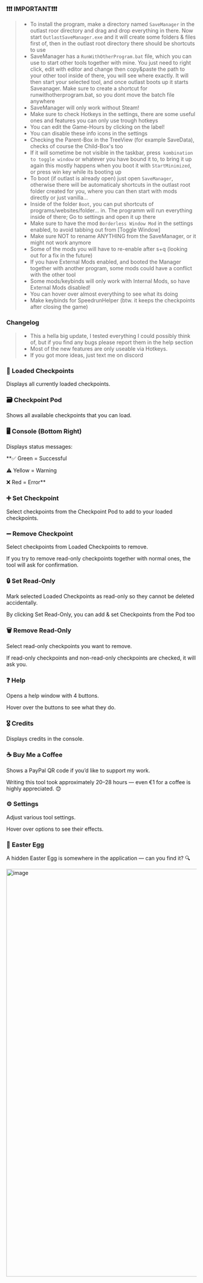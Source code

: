 ### **❗❗❗ IMPORTANT❗❗❗**

 
> -  To install the program, make a directory named `SaveManager` in the outlast roor directory and drag and drop everything in there.
>	 Now start `OutlastSaveManager.exe` and it will create some folders & files first of, then in the outlast root directory there should be shortcuts to use
> -  SaveManager has a `RunWithOtherProgram.bat` file, which you can use to start other tools together with mine. You just need to right click, edit with editor
>  	 and change then copy&paste the path to your other tool inside of there, you will see where exactly. It will then start your selected tool, and once outlast boots up it starts Saveanager.
>	 Make sure to create a shortcut for runwithotherprogram.bat, so you dont move the batch file anywhere
> -  SaveManager will only work without Steam!
> -  Make sure to check Hotkeys in the settings, there are some useful ones and features you can only use trough hotkeys
> -  You can edit the Game-Hours by clicking on the label!
> -  You can disable these info icons in the settings
> -  Checking the Parent-Box in the TreeView (for example SaveData), checks of course the Child-Box's too
> -  If it will sometime be not visible in the taskbar, press` kombination to toggle window` or whatever you have bound it to, to bring it up again
>  	 this mostly happens when you boot it with `StartMinimized`, or press win key while its booting up
> -  To boot (if outlast is already open) just open `SaveManager`, otherwise there will be automaticaly
>  	 shortcuts in the outlast root folder created for you, where you can then start with mods directly or just vanilla...
> -  Inside of the folder `Boot`, you can put shortcuts of programs/websites/folder... in. The programm will run everything inside of there; Go to settings and open it up there
> -  Make sure to have the mod `Borderless Window Mod` in the settings enabled, to avoid tabbing out from [Toggle Window]
> -  Make sure NOT to rename ANYTHING from the SaveManager, or it might not work anymore
> -  Some of the mods you will have to re-enable after s+q (looking out for a fix in the future)
> -  If you have External Mods enabled, and booted the Manager together with another program, some mods could have a conflict with the other tool
> -  Some mods/keybinds will only work with Internal Mods, so have External Mods disabled!
> -  You can hover over almost everything to see what its doing
> -  Make keybinds for SpeedrunHelper (btw. it keeps the checkpoints after closing the game)

### Changelog

> -  This a hella big update, I tested everything I could possibly think of, but if you find any bugs please report them in the help section
> -  Most of the new features are only useable via Hotkeys.
> -  If you got more ideas, just text me on discord


### 📂 Loaded Checkpoints

Displays all currently loaded checkpoints.


### 🗃️ Checkpoint Pod

Shows all available checkpoints that you can load.


### 🖥️ Console (Bottom Right)

Displays status messages:

**✅ Green = Successful

⚠️ Yellow = Warning

❌ Red = Error**


### ➕ Set Checkpoint

Select checkpoints from the Checkpoint Pod to add to your loaded checkpoints.


### ➖ Remove Checkpoint

Select checkpoints from Loaded Checkpoints to remove.

If you try to remove read-only checkpoints together with normal ones, the tool will ask for confirmation.


### 🔒 Set Read-Only

Mark selected Loaded Checkpoints as read-only so they cannot be deleted accidentally.

By clicking Set Read-Only, you can add & set Checkpoints from the Pod too


### 🗑️ Remove Read-Only

Select read-only checkpoints you want to remove.

If  read-only checkpoints and non-read-only checkpoints are checked, it will ask you.


### ❓ Help

Opens a help window with 4 buttons.

Hover over the buttons to see what they do.


### 🎖️ Credits

Displays credits in the console.


### ☕ Buy Me a Coffee

Shows a PayPal QR code if you’d like to support my work.

Writing this tool took approximately 20–28 hours — even €1 for a coffee is highly appreciated. 😊


### ⚙️ Settings

Adjust various tool settings.

Hover over options to see their effects.


### 🥚 Easter Egg

A hidden Easter Egg is somewhere in the application — can you find it? 🔍


<img width="1919" height="1079" alt="image" src="https://github.com/user-attachments/assets/e6825890-4fba-4038-8934-b66876724779" />
